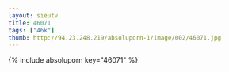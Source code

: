 ```yaml
--- 
layout: sieutv
title: 46071
tags: ["46k"]
thumb: http://94.23.248.219/absoluporn-1/image/002/46071.jpg
---
```

{% include absoluporn key="46071" %} 
